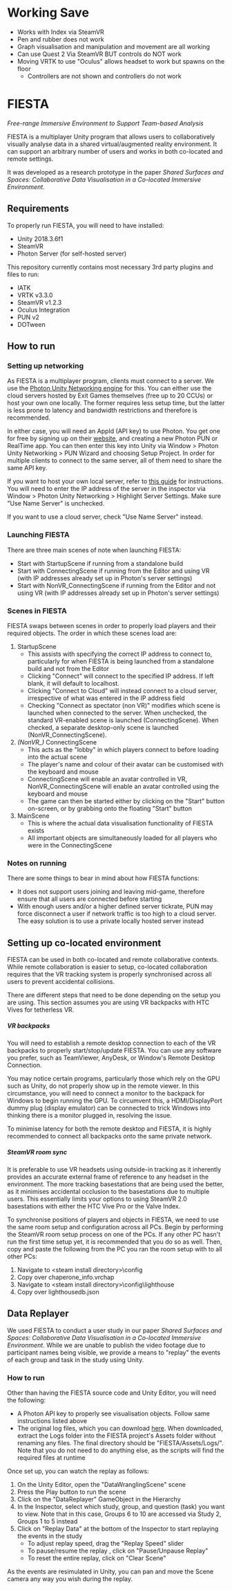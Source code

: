 # Working Save
* Works with Index via SteamVR
* Pen and rubber does not work
* Graph visualisation and manipulation and movement are all working
* Can use Quest 2 Via SteamVR BUT controls do NOT work
* Moving VRTK to use "Oculus" allows headset to work but spawns on the floor
	* Controllers are not shown and controllers do not work 








# FIESTA
*Free-range Immersive Environment to Support Team-based Analysis*

FIESTA is a multiplayer Unity program that allows users to collaboratively visually analyse data in a shared virtual/augmented reality environment. It can support an arbitrary number of users and works in both co-located and remote settings.

It was developed as a research prototype in the paper *Shared Surfaces and Spaces: Collaborative Data Visualisation in a Co-located Immersive Environment*.

## Requirements
To properly run FIESTA, you will need to have installed:
- Unity 2018.3.6f1
- SteamVR
- Photon Server (for self-hosted server)

This repository currently contains most necessary 3rd party plugins and files to run:
- IATK
- VRTK v3.3.0
- SteamVR v1.2.3
- Oculus Integration
- PUN v2
- DOTween

## How to run
### Setting up networking
As FIESTA is a multiplayer program, clients must connect to a server. We use the [Photon Unity Networking engine](https://www.photonengine.com/en-US/Photon) for this. 
You can either use the cloud servers hosted by Exit Games themselves (free up to 20 CCUs) or host your own one locally. The former requires less setup time, but the latter is less prone to latency and bandwidth restrictions and therefore is recommended.

In either case, you will need an AppId (API key) to use Photon. You get one for free by signing up on their [website](https://www.photonengine.com/en-US/Photon), and creating a new Photon PUN or RealTime app. You can then enter this key into Unity via Window > Photon Unity Networking > PUN Wizard and choosing Setup Project. In order for multiple clients to connect to the same server, all of them need to share the same API key.

If you want to host your own local server, refer to [this guide](https://doc.photonengine.com/en-us/server/current/getting-started/photon-server-in-5min) for instructions. You will need to enter the IP address of the server in the inspector via Window > Photon Unity Networking > Highlight Server Settings. Make sure "Use Name Server" is unchecked.

If you want to use a cloud server, check "Use Name Server" instead.

### Launching FIESTA
There are three main scenes of note when launching FIESTA:
* Start with StartupScene if running from a standalone build
* Start with ConnectingScene if running from the Editor and using VR (with IP addresses already set up in Photon's server settings)
* Start with NonVR_ConnectingScene if running from the Editor and not using VR (with IP addresses already set up in Photon's server settings)

### Scenes in FIESTA
FIESTA swaps between scenes in order to properly load players and their required objects. The order in which these scenes load are:
1. StartupScene
	* This assists with specifying the correct IP address to connect to, particularly for when FIESTA is being launched from a standalone build and not from the Editor
	* Clicking "Connect" will connect to the specified IP address. If left blank, it will default to localhost.
	* Clicking "Connect to Cloud" will instead connect to a cloud server, irrespective of what was entered in the IP address field
	* Checking "Connect as spectator (non VR)" modifies which scene is launched when connected to the server. When unchecked, the standard VR-enabled scene is launched (ConnectingScene). When checked, a separate desktop-only scene is launched (NonVR_ConnectingScene).
2. *(NonVR_)* ConnectingScene
	* This acts as the "lobby" in which players connect to before loading into the actual scene
	* The player's name and colour of their avatar can be customised with the keyboard and mouse
	* ConnectingScene will enable an avatar controlled in VR, NonVR_ConnectingScene will enable an avatar controlled using the keyboard and mouse
	* The game can then be started either by clicking on the "Start" button on-screen, or by grabbing onto the floating "Start" button
3. MainScene
	* This is where the actual data visualisation functionality of FIESTA exists
	* All important objects are simultaneously loaded for all players who were in the ConnectingScene

### Notes on running
There are some things to bear in mind about how FIESTA functions:
* It does not support users joining and leaving mid-game, therefore ensure that all users are connected before starting
* With enough users and/or a higher defined server tickrate, PUN may force disconnect a user if network traffic is too high to a cloud server. The easy solution is to use a private locally hosted server instead

## Setting up co-located environment
FIESTA can be used in both co-located and remote collaborative contexts. While remote collaboration is easier to setup, co-located collaboration requires that the VR tracking system is properly synchronised across all users to prevent accidental collisions.

There are different steps that need to be done depending on the setup you are using. This section assumes you are using VR backpacks with HTC Vives for tetherless VR.

##### VR backpacks
You will need to establish a remote desktop connection to each of the VR backpacks to properly start/stop/update FIESTA. You can use any software you prefer, such as TeamViewer, AnyDesk, or Window's Remote Desktop Connection.

You may notice certain programs, particularly those which rely on the GPU such as Unity, do not properly show up in the remote viewer. In this circumstance, you will need to connect a monitor to the backpack for Windows to begin running the GPU. To circumvent this, a HDMI/DisplayPort dummy plug (display emulator) can be connected to trick Windows into thinking there is a monitor plugged in, resolving the issue.

To minimise latency for both the remote desktop and FIESTA, it is highly recommended to connect all backpacks onto the same private network.

##### SteamVR room sync
It is preferable to use VR headsets using outside-in tracking as it inherently provides an accurate external frame of reference to any headset in the environment. The more tracking basestations that are being used the better, as it minimises accidental occlusion to the basestations due to multiple users. This essentially limits your options to using SteamVR 2.0 basestations with either the HTC Vive Pro or the Valve Index.

To synchronise positions of players and objects in FIESTA, we need to use the same room setup and configuration across all PCs. Begin by performing the SteamVR room setup process on one of the PCs. If any other PC hasn't run the first time setup yet, it is recommended that you do so as well. Then, copy and paste the following from the PC you ran the room setup with to all other PCs:

1. Navigate to \<steam install directory>\\config
2. Copy over chaperone_info.vrchap
3. Navigate to \<steam install directory>\config\lighthouse
4. Copy over lighthousedb.json

## Data Replayer
We used FIESTA to conduct a user study in our paper *Shared Surfaces and Spaces: Collaborative Data Visualisation in a Co-located Immersive Environment*. While we are unable to publish the video footage due to participant names being visible, we provide a means to "replay" the events of each group and task in the study using Unity.

### How to run
Other than having the FIESTA source code and Unity Editor, you will need the following:
* A Photon API key to properly see visualisation objects. Follow same instructions listed above
* The original log files, which you can download [here](https://drive.google.com/file/d/1pitxd03uAmUEDYTKQqUfPNuN3cXQjYe_/view?usp=sharing). When downloaded, extract the Logs folder into the FIESTA project's Assets folder without renaming any files. The final directory should be "FIESTA/Assets/Logs/". Note that you do not need to do anything else, as the scripts will find the required files at runtime

Once set up, you can watch the replay as follows:
1. On the Unity Editor, open the "DataWranglingScene" scene
2. Press the Play button to run the scene
3. Click on the "DataReplayer" GameObject in the Hierarchy
4. In the Inspector, select which study, group, and question (task) you want to view. Note that in this case, Groups 6 to 10 are accessed via Study 2, Groups 1 to 5 instead
5. Click on "Replay Data" at the bottom of the Inspector to start replaying the events in the study
	* To adjust replay speed, drag the "Replay Speed" slider
	* To pause/resume the replay , click on "Pause/Unpause Replay"
	* To reset the entire replay, click on "Clear Scene"

As the events are resimulated in Unity, you can pan and move the Scene camera any way you wish during the replay.
